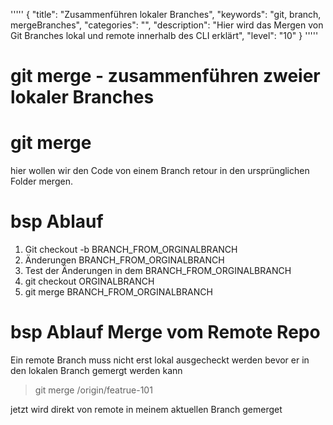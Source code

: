 '''''
{
"title": "Zusammenführen lokaler Branches",
"keywords": "git, branch, mergeBranches",
"categories": "",
"description": "Hier wird das Mergen von Git Branches lokal und remote innerhalb des CLI erklärt",
"level": "10"
}
'''''

<h1>git merge - zusammenführen zweier lokaler Branches</h1>

# git merge

hier wollen wir den Code von einem Branch retour in den ursprünglichen Folder mergen.

# bsp Ablauf 
1. Git checkout -b BRANCH_FROM_ORGINALBRANCH
2. Änderungen BRANCH_FROM_ORGINALBRANCH
3. Test der Änderungen in dem BRANCH_FROM_ORGINALBRANCH
4. git checkout ORGINALBRANCH
5. git merge BRANCH_FROM_ORGINALBRANCH

# bsp Ablauf Merge vom Remote Repo
Ein remote Branch muss nicht erst lokal ausgecheckt werden bevor er in den lokalen Branch gemergt werden kann

  > git merge /origin/featrue-101


jetzt wird direkt von remote in meinem aktuellen Branch gemerget
  